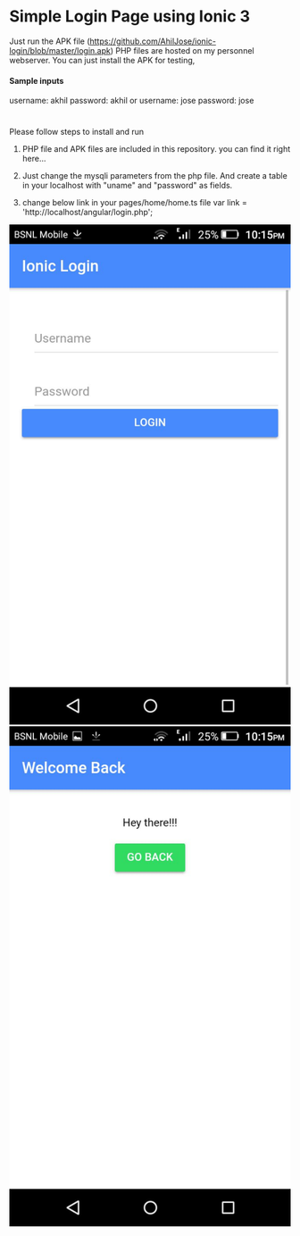 # Simple Login Page using Ionic 3

Just run the APK file (https://github.com/AhilJose/ionic-login/blob/master/login.apk) PHP files are hosted on my personnel webserver.
You can just install the APK for testing,
#### Sample inputs
username: akhil
password: akhil
      or
username: jose
password: jose
#

Please follow steps to install and run
1) PHP file and APK files are included in this repository. you can find it right here...

2) Just change the mysqli parameters from the php file. And create a table in your localhost with "uname" and "password" as fields.

3) change below link in your pages/home/home.ts file
    var link = 'http://localhost/angular/login.php';
    

![alt text](https://github.com/AhilJose/ionic-login/blob/master/1.jpeg)
![alt text](https://github.com/AhilJose/ionic-login/blob/master/2.jpeg)
